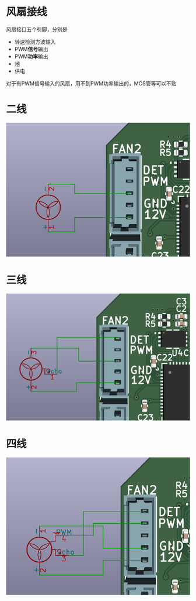 # 风扇接线

风扇接口五个引脚，分别是
* 转速检测方波输入
* PWM**信号**输出
* PWM**功率**输出
* 地
* 供电

对于有PWM信号输入的风扇，用不到PWM功率输出的，MOS管等可以不贴

# 二线
![](fan_2w.png)

# 三线
![](fan_3w.png)

# 四线
![](fan_4w.png)
